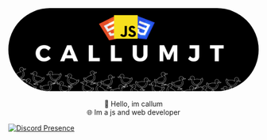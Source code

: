 <div align="center" style="border-radius: 8px">
  <img src="./images/CallumJt.png" style="border-radius: 999999999999999999px">
</div>
<p align="center">
  👋 Hello, im callum<br>
  🌐 Im a js and web developer<br>
</p>

[![Discord Presence](https://lanyard.cnrad.dev/api/529773171574833152)](https://discord.com/users/529773171574833152?borderRadius=99999px)
